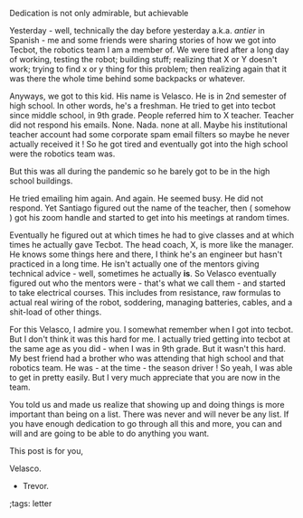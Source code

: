 Dedication is not only admirable, but achievable

Yesterday - well, technically the day before yesterday a.k.a. _antier_ in Spanish -
me and some friends were sharing stories of how we got into Tecbot, the
robotics team I am a member of. We were
tired after a long day of working, testing the robot; building stuff; realizing
that X or Y doesn't work; trying to find x or y thing for this problem; then
realizing again that it was there the whole time behind some backpacks or whatever.

Anyways, we got to this kid. His name is Velasco. He is in 2nd semester of high 
school. In other words, he's a freshman. He tried to get into tecbot since
middle school, in 9th grade. People
referred him to X teacher. Teacher did not respond his emails. None. Nada. none
at all. Maybe his institutional teacher account had some corporate spam
email filters so maybe he never actually received it ! So he got tired and 
eventually got into the high school were the robotics team was.

But this was all during the pandemic so he barely got to be in the
high school buildings.

He tried emailing him again. And again. He seemed busy. He did not respond.
Yet Santiago figured out the name of the teacher, then ( somehow ) got his
zoom handle and started to get into his meetings at random times.

Eventually he figured out at which times he had to give classes and at 
which times he actually gave Tecbot. The head coach, X, is more like the
manager. He knows some things here and there, I think he's an engineer
but hasn't practiced in a long time. He isn't actually one of the mentors
giving technical advice - well, sometimes he actually **is**. So Velasco
eventually figured out who the mentors were - that's what we call them - 
and started to take electrical courses. This includes from resistance,
raw formulas to actual real wiring of the robot, soddering, managing
batteries, cables, and a shit-load of other things.

For this Velasco, I admire you. I somewhat remember when I got into
tecbot. But I don't think it was this hard for me. I actually tried
getting into tecbot at the same age as you did - when I was in 9th
grade. But it wasn't this hard. My best friend had a brother who
was attending that high school and that robotics team. He was - at
the time - the season driver ! So yeah, I was able to get in 
pretty easily. But I very much appreciate that you are now in
the team.

You told us and made us realize that showing up and doing things
is more important than being on a list. There was never and will
never be any list. If you have enough dedication to go through 
all this and more, you can and will and are going to be able
to do anything you want.

This post is for you,

Velasco.

- Trevor.

;tags: letter
